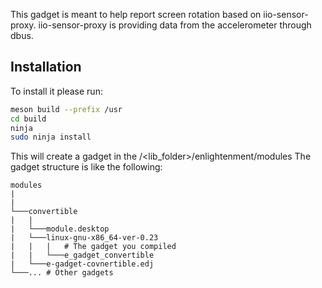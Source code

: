 This gadget is meant to help report screen rotation based on iio-sensor-proxy.
iio-sensor-proxy is providing data from the accelerometer through dbus.

## 

## Installation
To install it please run:
```bash
meson build --prefix /usr
cd build
ninja 
sudo ninja install
``` 

This will create a gadget in the <prefix>/<lib_folder>/enlightenment/modules
The gadget structure is like the following:

```
modules
|   
|
└───convertible
|   |
|   └───module.desktop
|   └───linux-gnu-x86_64-ver-0.23
|   |   |   # The gadget you compiled
|   |   └───e_gadget_convertible
|   └───e-gadget-covnertible.edj
└───... # Other gadgets
```
